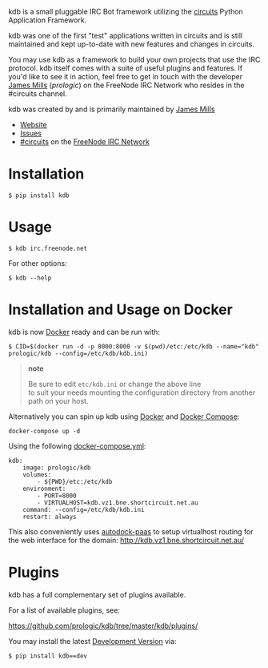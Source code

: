 kdb is a small pluggable IRC Bot framework utilizing the [circuits](http://circuitsframework.com/) Python Application Framework.

kdb was one of the first "test" applications written in circuits and is still maintained and kept up-to-date with new features and changes in circuits.

You may use kdb as a framework to build your own projects that use the IRC protocol. kdb itself comes with a suite of useful plugins and features. If you'd like to see it in action, feel free to get in touch with the developer [James Mills](http://prologic.shortcircuit.net.au/) (*prologic*) on the FreeNode IRC Network who resides in the \#circuits channel.

kdb was created by and is primarily maintained by [James Mills](http://prologic.shortcircuit.net.au/)

-   [Website](https://github.com/prologic/kdb/)
-   [Issues](https://github.com/prologic/kdb/issues)
-   [\#circuits](http://webchat.freenode.net/?randomnick=1&channels=circuits&uio=d4) on the [FreeNode IRC Network](http://freenode.net)

Installation
============

    $ pip install kdb

Usage
=====

    $ kdb irc.freenode.net

For other options:

    $ kdb --help

Installation and Usage on Docker
================================

kdb is now [Docker](https://www.docker.com/) ready and can be run with:

    $ CID=$(docker run -d -p 8000:8000 -v $(pwd)/etc:/etc/kdb --name="kdb" prologic/kdb --config=/etc/kdb/kdb.ini)

> **note**
>
> Be sure to edit `etc/kdb.ini` or change the above line  
> to suit your needs mounting the configuration directory from another path on your host.
>
Alternatively you can spin up kdb using [Docker](https://www.docker.com/) and [Docker Compose](https://github.com/docker/compose):

    docker-compose up -d

Using the following [docker-compose.yml](https://github.com/prologic/kdb/tree/master/docker-compose.yml):

    kdb:
        image: prologic/kdb
        volumes:
            - ${PWD}/etc:/etc/kdb
        environment:
            - PORT=8000
            - VIRTUALHOST=kdb.vz1.bne.shortcircuit.net.au
        command: --config=/etc/kdb/kdb.ini
        restart: always

This also conveniently uses [autodock-paas](https://github.com/prologic/autodock-paas) to setup virtualhost routing for the web interface for the domain: <http://kdb.vz1.bne.shortcircuit.net.au/>

Plugins
=======

kdb has a full complementary set of plugins available.

For a list of available plugins, see:

<https://github.com/prologic/kdb/tree/master/kdb/plugins/>

You may install the latest [Development Version](https://github.com/prologic/kdb/archive/master.zip#egg=kdb-dev) via:

    $ pip install kdb==dev
